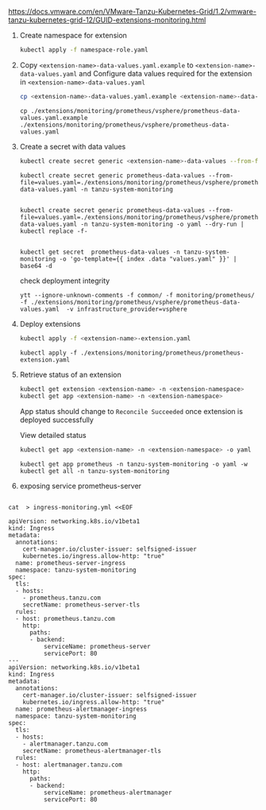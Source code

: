 https://docs.vmware.com/en/VMware-Tanzu-Kubernetes-Grid/1.2/vmware-tanzu-kubernetes-grid-12/GUID-extensions-monitoring.html



1. Create namespace for extension

    ```sh
    kubectl apply -f namespace-role.yaml
    ```

2. Copy `<extension-name>-data-values.yaml.example` to `<extension-name>-data-values.yaml` and
   Configure data values required for the extension in `<extension-name>-data-values.yaml`

   ```sh
   cp <extension-name>-data-values.yaml.example <extension-name>-data-values.yaml
   ```

   ```
   cp ./extensions/monitoring/prometheus/vsphere/prometheus-data-values.yaml.example ./extensions/monitoring/prometheus/vsphere/prometheus-data-values.yaml
   ```

3. Create a secret with data values

   ```sh
   kubectl create secret generic <extension-name>-data-values --from-file=values.yaml=<extension-name>-data-values.yaml -n <extension-namespace>
   ```

   ```
   kubectl create secret generic prometheus-data-values --from-file=values.yaml=./extensions/monitoring/prometheus/vsphere/prometheus-data-values.yaml -n tanzu-system-monitoring


   kubectl create secret generic prometheus-data-values --from-file=values.yaml=./extensions/monitoring/prometheus/vsphere/prometheus-data-values.yaml -n tanzu-system-monitoring -o yaml --dry-run | kubectl replace -f-


   kubectl get secret  prometheus-data-values -n tanzu-system-monitoring -o 'go-template={{ index .data "values.yaml" }}' | base64 -d 
   ```

   check  deployment integrity
   ```
   ytt --ignore-unknown-comments -f common/ -f monitoring/prometheus/  -f ./extensions/monitoring/prometheus/vsphere/prometheus-data-values.yaml  -v infrastructure_provider=vsphere 
   ```


4. Deploy extensions

    ```sh
    kubectl apply -f <extension-name>-extension.yaml
    ```
    ```
    kubectl apply -f ./extensions/monitoring/prometheus/prometheus-extension.yaml
    ```


5. Retrieve status of an extension

    ```sh
    kubectl get extension <extension-name> -n <extension-namespace>
    kubectl get app <extension-name> -n <extension-namespace>
    ```

   App status should change to `Reconcile Succeeded` once extension is deployed successfully

   View detailed status

   ```sh
   kubectl get app <extension-name> -n <extension-namespace> -o yaml
   ```

    ```
    kubectl get app prometheus -n tanzu-system-monitoring -o yaml -w
    kubectl get all -n tanzu-system-monitoring
    ```

6. exposing service
prometheus-server
```

cat  > ingress-monitoring.yml <<EOF

apiVersion: networking.k8s.io/v1beta1
kind: Ingress
metadata:
  annotations:
    cert-manager.io/cluster-issuer: selfsigned-issuer
    kubernetes.io/ingress.allow-http: "true"
  name: prometheus-server-ingress
  namespace: tanzu-system-monitoring
spec:
  tls:
  - hosts:
    - prometheus.tanzu.com
    secretName: prometheus-server-tls
  rules:
  - host: prometheus.tanzu.com
    http:
      paths:
      - backend:
          serviceName: prometheus-server
          servicePort: 80
---
apiVersion: networking.k8s.io/v1beta1
kind: Ingress
metadata:
  annotations:
    cert-manager.io/cluster-issuer: selfsigned-issuer
    kubernetes.io/ingress.allow-http: "true"
  name: prometheus-alertmanager-ingress
  namespace: tanzu-system-monitoring
spec:
  tls:
  - hosts:
    - alertmanager.tanzu.com
    secretName: prometheus-alertmanager-tls
  rules:
  - host: alertmanager.tanzu.com
    http:
      paths:
      - backend:
          serviceName: prometheus-alertmanager
          servicePort: 80
```


#